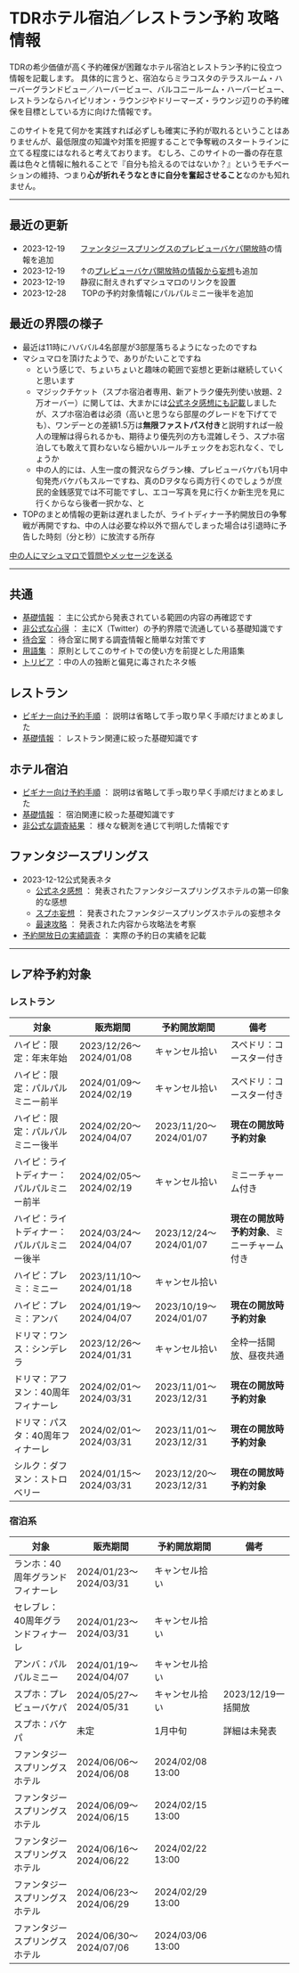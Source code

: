 # TDRホテル宿泊／レストラン予約 攻略情報

TDRの希少価値が高く予約確保が困難なホテル宿泊とレストラン予約に役立つ情報を記載します。
具体的に言うと、宿泊ならミラコスタのテラスルーム・ハーバーグランドビュー／ハーバービュー、バルコニールーム・ハーバービュー、レストランならハイピリオン・ラウンジやドリーマーズ・ラウンジ辺りの予約確保を目標としている方に向けた情報です。

このサイトを見て何かを実践すれば必ずしも確実に予約が取れるということはありませんが、最低限度の知識や対策を把握することで争奪戦のスタートラインに立てる程度にはなれると考えております。
むしろ、このサイトの一番の存在意義は色々と情報に触れることで『自分も拾えるのではないか？』というモチベーションの維持、つまり**心が折れそうなときに自分を奮起させること**なのかも知れません。

----

## 最近の更新

* 2023-12-19　　[ファンタジースプリングスのプレビューバケパ開放時](./hotel/fsh_result_research.md)の情報を追加
* 2023-12-19　　↑の[プレビューバケパ開放時の情報から妄想](./hotel/fsh_fantasize.md#プレビューバケパ実績から試算)も追加
* 2023-12-19　　静寂に耐えきれずマシュマロのリンクを設置
* 2023-12-28　　TOPの予約対象情報にパルパルミニー後半を追加

## 最近の界隈の様子

* 最近は11時にハババル4名部屋が3部屋落ちるようになったのですね
* マシュマロを頂けたようで、ありがたいことですね
    * という感じで、ちょいちょいと趣味の範囲で妄想と更新は継続していくと思います
    * マジックチケット（スプホ宿泊者専用、新アトラク優先列使い放題、2万オーバー）に関しては、大まかには[公式ネタ感想にも記載](./hotel/fsh_1st_impression.md#ファンタジースプリングスマジック)しましたが、スプホ宿泊者は必須（高いと思うなら部屋のグレードを下げてでも）、ワンデーとの差額1.5万は**無限ファストパス付き**と説明すれば一般人の理解は得られるかも、期待より優先列の方も混雑しそう、スプホ宿泊しても敢えて買わないなら細かいルールチェックをお忘れなく、でしょうか
    * 中の人的には、人生一度の贅沢ならグラン棟、プレビューバケパも1月中旬発売バケパもスルーですね、真のDヲタなら両方行くのでしょうが庶民的金銭感覚では不可能ですし、エコー写真を見に行くか新生児を見に行くからなら後者一択かな、と
* TOPのまとめ情報の更新は遅れましたが、ライトディナー予約開放日の争奪戦が再開ですね、中の人は必要な枠以外で掴んでしまった場合は引退時に予告した時刻（分と秒）に放流する所存

[中の人にマシュマロで質問やメッセージを送る](https://marshmallow-qa.com/ecu5ejrsz5qmtuu)

----

## 共通

* [基礎情報](./common/basics.md) ： 主に公式から発表されている範囲の内容の再確認です
* [非公式な心得](./common/hints.md) ： 主にX（Twitter）の予約界隈で流通している基礎知識です
* [待合室](./common/queue.md) ： 待合室に関する調査情報と簡単な対策です
* [用語集](./common/glossary.md) ： 原則としてこのサイトでの使い方を前提とした用語集
* [トリビア](./common/trivia.md) ：中の人の独断と偏見に毒されたネタ帳

## レストラン
* [ビギナー向け予約手順](./restaurant/for_begginer.md) ： 説明は省略して手っ取り早く手順だけまとめました
* [基礎情報](./restaurant/basics.md) ： レストラン関連に絞った基礎知識です

## ホテル宿泊
* [ビギナー向け予約手順](./hotel/for_begginer.md) ： 説明は省略して手っ取り早く手順だけまとめました
* [基礎情報](./hotel/basics.md) ： 宿泊関連に絞った基礎知識です
* [非公式な調査結果](./hotel/research.md) ： 様々な観測を通じて判明した情報です

## ファンタジースプリングス
* 2023-12-12公式発表ネタ
    * [公式ネタ感想](./hotel/fsh_1st_impression.md) ： 発表されたファンタジースプリングスホテルの第一印象的な感想
    * [スプホ妄想](./hotel/fsh_fantasize.md) ： 発表されたファンタジースプリングスホテルの妄想ネタ
    * [最速攻略](./hotel/fsh_1st_guide.md) ： 発表された内容から攻略法を考察
* [予約開放日の実績調査](./hotel/fsh_result_research.md) ： 実際の予約日の実績を記載


----

## レア枠予約対象

### レストラン

| 対象 | 販売期間 | 予約開放期間 | 備考 |
| ------------- | ------------- | ------------- | ------------- |
| ハイピ：限定：年末年始 | 2023/12/26～2024/01/08 | キャンセル拾い | スペドリ：コースター付き |
| ハイピ：限定：パルパルミニー前半 | 2024/01/09～2024/02/19 | キャンセル拾い | スペドリ：コースター付き |
| ハイピ：限定：パルパルミニー後半 | 2024/02/20～2024/04/07 | 2023/11/20～2024/01/07 | **現在の開放時予約対象** |
| ハイピ：ライトディナー：パルパルミニー前半 | 2024/02/05～2024/02/19 | キャンセル拾い | ミニーチャーム付き |
| ハイピ：ライトディナー：パルパルミニー後半 | 2024/03/24～2024/04/07 | 2023/12/24～2024/01/07 | **現在の開放時予約対象**、ミニーチャーム付き |
| ハイピ：プレミ：ミニー | 2023/11/10～2024/01/18 | キャンセル拾い | |
| ハイピ：プレミ：アンバ | 2024/01/19～2024/04/07 | 2023/10/19～2024/01/07 | **現在の開放時予約対象** |
| ドリマ：ワンス：シンデレラ | 2023/12/26～2024/01/31 | キャンセル拾い | 全枠一括開放、昼夜共通 |
| ドリマ：アフヌン：40周年フィナーレ | 2024/02/01～2024/03/31 | 2023/11/01～2023/12/31 | **現在の開放時予約対象** |
| ドリマ：パスタ：40周年フィナーレ | 2024/02/01～2024/03/31 | 2023/11/01～2023/12/31 | **現在の開放時予約対象** |
| シルク：ダフヌン：ストロベリー | 2024/01/15～2024/03/31 | 2023/12/20～2023/12/31 | **現在の開放時予約対象** |

### 宿泊系

| 対象 | 販売期間 | 予約開放期間 | 備考 |
| ------------- | ------------- | ------------- | ------------- |
| ランホ：40周年グランドフィナーレ | 2024/01/23～2024/03/31 | キャンセル拾い |  |
| セレブレ：40周年グランドフィナーレ | 2024/01/23～2024/03/31 | キャンセル拾い |  |
| アンバ：パルパルミニー | 2024/01/19～2024/04/07 | キャンセル拾い |  |
| スプホ：プレビューバケパ | 2024/05/27～2024/05/31 | キャンセル拾い | 2023/12/19一括開放 |
| スプホ：バケパ | 未定 | 1月中旬 | 詳細は未発表 |
| ファンタジースプリングスホテル | 2024/06/06～2024/06/08 | 2024/02/08 13:00 |  |
| ファンタジースプリングスホテル | 2024/06/09～2024/06/15 | 2024/02/15 13:00 |  |
| ファンタジースプリングスホテル | 2024/06/16～2024/06/22 | 2024/02/22 13:00 |  |
| ファンタジースプリングスホテル | 2024/06/23～2024/06/29 | 2024/02/29 13:00 |  |
| ファンタジースプリングスホテル | 2024/06/30～2024/07/06 | 2024/03/06 13:00 |  |

